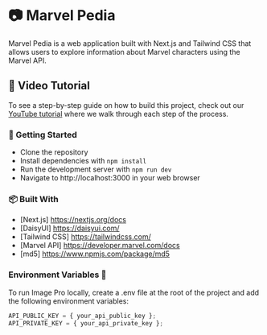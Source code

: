 # 📷 Marvel Pedia

Marvel Pedia is a web application built with Next.js and Tailwind CSS that allows users to explore information about Marvel characters using the Marvel API.

## 🎥 Video Tutorial

To see a step-by-step guide on how to build this project, check out our [YouTube tutorial](https://youtu.be/IB5VNKL3iL8) where we walk through each step of the process.

### 🚀 Getting Started

- Clone the repository
- Install dependencies with `npm install`
- Run the development server with `npm run dev`
- Navigate to http://localhost:3000 in your web browser

### 📦 Built With

- [Next.js] https://nextjs.org/docs
- [DaisyUI] https://daisyui.com/
- [Tailwind CSS] https://tailwindcss.com/
- [Marvel API] https://developer.marvel.com/docs
- [md5] https://www.npmjs.com/package/md5

### Environment Variables 🔐

To run Image Pro locally, create a .env file at the root of the project and add the following environment variables:

```javascript
API_PUBLIC_KEY = { your_api_public_key };
API_PRIVATE_KEY = { your_api_private_key };
```
